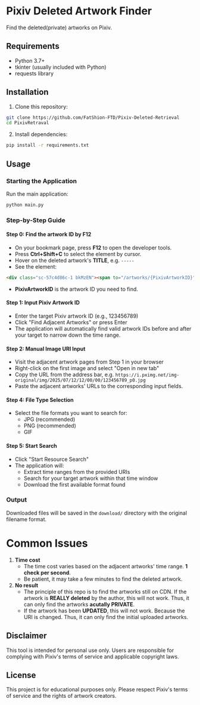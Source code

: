 # Pixiv Deleted Artwork Finder

Find the deleted(private) artworks on Pixiv.

## Requirements

- Python 3.7+
- tkinter (usually included with Python)
- requests library

## Installation

1. Clone this repository:
```bash
git clone https://github.com/FatShion-FTD/Pixiv-Deleted-Retrieval
cd PixivRetraval
```

2. Install dependencies:
```bash
pip install -r requirements.txt
```

## Usage

### Starting the Application

Run the main application:
```bash
python main.py
```

### Step-by-Step Guide

#### Step 0: Find the artwork ID by F12
- On your bookmark page, press **F12** to open the developer tools.
- Press **Ctrl+Shift+C** to select the element by cursor.
- Hover on the deleted artwork's **TITLE**, e.g. `-----`
- See the element:
```html
<div class="sc-57c4d86c-1 bkMzEN"><span to="/artworks/{PixivArtworkID}" class="sc-57c4d86c-6 fNOdSq">-----</span></div>
```
- **PixivArtworkID** is the artwork ID you need to find.


#### Step 1: Input Pixiv Artwork ID
- Enter the target Pixiv artwork ID (e.g., 123456789)
- Click "Find Adjacent Artworks" or press Enter
- The application will automatically find valid artwork IDs before and after your target to narrow down the time range.

#### Step 2: Manual Image URI Input
- Visit the adjacent artwork pages from Step 1 in your browser
- Right-click on the first image and select "Open in new tab"
- Copy the URL from the address bar, e.g. `https://i.pximg.net/img-original/img/2025/07/12/12/00/00/123456789_p0.jpg`
- Paste the adjacent artworks' URLs to the corresponding input fields.

#### Step 4: File Type Selection
- Select the file formats you want to search for:
  - JPG (recommended)
  - PNG (recommended)
  - GIF

#### Step 5: Start Search
- Click "Start Resource Search"
- The application will:
  - Extract time ranges from the provided URIs
  - Search for your target artwork within that time window
  - Download the first available format found

### Output

Downloaded files will be saved in the `download/` directory with the original filename format.

# Common Issues

1. **Time cost**
   - The time cost varies based on the adjacent artworks' time range. **1 check per second**.
   - Be patient, it may take a few minutes to find the deleted artwork.
2. **No result**
   - The principle of this repo is to find the artworks still on CDN. If the artwork is **REALLY deleted** by the author, this will not work. Thus, it can only find the artworks **acutally PRIVATE**.
   - If the artwork has been **UPDATED**, this will not work. Because the URI is changed. Thus, it can only find the initial uploaded artworks.

## Disclaimer

This tool is intended for personal use only. Users are responsible for complying with Pixiv's terms of service and applicable copyright laws. 

## License

This project is for educational purposes only. Please respect Pixiv's terms of service and the rights of artwork creators.
